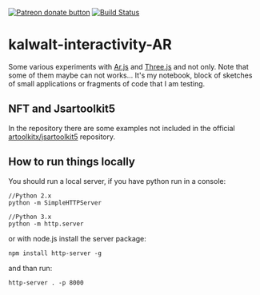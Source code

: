 <span class="badge-patreon"><a href="https://patreon.com/walterperdan" title="Donate to this project using Patreon"><img src="https://img.shields.io/badge/patreon-donate-yellow.svg" alt="Patreon donate button" /></a></span>
[![Build Status](https://travis-ci.com/kalwalt/kalwalt-interactivity-AR.svg?branch=master)](https://travis-ci.com/kalwalt/kalwalt-interactivity-AR)
# kalwalt-interactivity-AR
Some various experiments with [Ar.js](https://github.com/jeromeetienne/AR.js) and [Three.js](https://threejs.org/) and not only.
Note that some of them maybe can not works... It's my notebook, block of sketches of small applications or fragments of code that I am testing.

## NFT and Jsartoolkit5
In the repository there are some examples not included in the official [artoolkitx/jsartoolkit5](https://github.com/artoolkitx/jsartoolkit5) repository.

## How to run things locally

You should run a local server, if you have python run in a console:

```
//Python 2.x
python -m SimpleHTTPServer

//Python 3.x
python -m http.server
```

or with node.js install the server package:

```
npm install http-server -g
```

and than run:

```
http-server . -p 8000
```
